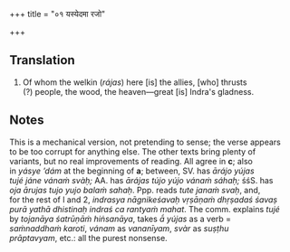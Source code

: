 +++
title = "०१ यस्येदमा रजो"

+++
## Translation
1. Of whom the welkin (*rájas*) here \[is\] the allies, \[who\] thrusts  
(?) people, the wood, the heaven—great \[is\] Indra's gladness.

## Notes
This is a mechanical version, not pretending to sense; the verse appears  
to be too corrupt for anything else. The other texts bring plenty of  
variants, but no real improvements of reading. All agree in **c**; also  
in *yásye ’dám* at the beginning of **a**; between, SV. has *ārájo yújas  
tujé jáne vánaṁ svàḥ;* AA. has *ārájas tújo yújo vánaṁ sáhaḥ;* śśS. has  
*oja ārujas tujo yujo balaṁ sahaḥ*. Ppp. reads *tute janaṁ svaḥ*, and,  
for the rest of l and 2, *indrasya nāgnikeśavaḥ vṛṣāṇaṁ dhṛṣadaś śavaṣ  
purā yathā dhistinaḥ indraś ca rantyaṁ mahat*. The comm. explains *tujé*  
by *tojanāya śatrūṇāṁ hiṅsanāya*, takes *ā́ yújas* as a verb =  
*saṁnaddhaṁ karoti*, *vánam* as *vananīyam*, *svàr* as *suṣṭhu  
prāptavyam*, etc.: all the purest nonsense.
